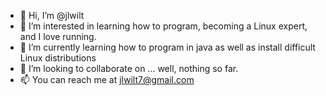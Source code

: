- 👋 Hi, I’m @jlwilt
- 👀 I’m interested in learning how to program, becoming a Linux expert, and I love running.
- 🌱 I’m currently learning how to program in java as well as install difficult Linux distributions
- 💞️ I’m looking to collaborate on ... well, nothing so far.
- 📫 You can reach me at jlwilt7@gmail.com

<!---
jlwilt/jlwilt is a ✨ special ✨ repository because its `README.md` (this file) appears on your GitHub profile.
You can click the Preview link to take a look at your changes.
--->
